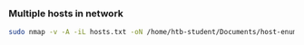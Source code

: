 
### Multiple hosts in network
```bash
sudo nmap -v -A -iL hosts.txt -oN /home/htb-student/Documents/host-enum
```